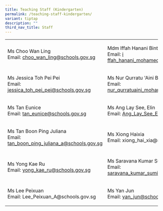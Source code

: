 ```yaml
---
title: Teaching Staff (Kindergarten)
permalink: /teaching-staff-kindergarten/
variant: tiptap
description: ""
third_nav_title: Staff
---
```

<table style="minWidth: 50px">
<colgroup>
<col>
<col>
</colgroup>
<tbody>
<tr>
<td rowspan="1" colspan="1">
<p>Ms Choo Wan Ling
<br>Email: <a href="mailto:choo_wan_ling@schools.gov.sg" rel="noopener noreferrer nofollow" target="_blank">choo_wan_ling@schools.gov.sg</a>
</p>
</td>
<td rowspan="1" colspan="1">
<p>Mdm Iffah Hanani Binte Mohamed Fu'ad
<br>Email: <a href="mailto:siti_fatimah_mohtar@schools.gov.sg" rel="noopener noreferrer nofollow" target="_blank">i</a>
<a href="mailto:ffah_hanani_mohamed_fuad_a@schools.gov.sg" rel="noopener noreferrer nofollow" target="_blank">ffah_hanani_mohamed_fuad_a@schools.gov.sg</a>
</p>
</td>
</tr>
<tr>
<td rowspan="1" colspan="1">
<p>Ms Jessica Toh Pei Pei
<br>Email: <a href="mailto:jessica_toh_pei_pei@schools.gov.sg" rel="noopener noreferrer nofollow" target="_blank">jessica_toh_pei_pei@schools.gov.sg</a>
</p>
</td>
<td rowspan="1" colspan="1">
<p>Ms Nur Qurratu 'Aini Binte Mohamad Jufri
<br>Email: <a href="mailto:nur_qurratuaini_mohamad_jufri@schools.gov.sg" rel="noopener noreferrer nofollow" target="_blank">nur_qurratuaini_mohamad_jufri@schools.gov.s</a>
</p>
</td>
</tr>
<tr>
<td rowspan="1" colspan="1">
<p>Ms Tan Eunice
<br>Email: <a href="mailto:tan_eunice@schools.gov.sg" rel="noopener noreferrer nofollow" target="_blank">tan_eunice@schools.gov.sg</a>
</p>
</td>
<td rowspan="1" colspan="1">
<p>Ms Ang Lay See, Elin
<br>Email: <a href="mailto:Ang_Lay_See_Elin@schools.gov.sg" rel="noopener noreferrer nofollow" target="_blank">Ang_Lay_See_Elin@schools.gov.sg</a>
</p>
</td>
</tr>
<tr>
<td rowspan="1" colspan="1">
<p>Ms Tan Boon Ping Juliana
<br>Email: <a href="mailto:tan_boon_ping_juliana_a@schools.gov.sg" rel="noopener noreferrer nofollow" target="_blank">tan_boon_ping_juliana_a@schools.gov.sg</a>
</p>
</td>
<td rowspan="1" colspan="1">
<p>Ms Xiong Haixia
<br>Email: <a rel="noopener noreferrer nofollow" target="_blank">xiong_hai_xia@schools.gov.sg</a>
</p>
</td>
</tr>
<tr>
<td rowspan="1" colspan="1">
<p>Ms Yong Kae Ru
<br>Email: <a href="mailto:yong_kae_ru@schools.gov.sg" rel="noopener noreferrer nofollow" target="_blank">yong_kae_ru@schools.gov.sg</a>
</p>
</td>
<td rowspan="1" colspan="1">
<p>Ms Saravana Kumar Sumithra Rajam
<br>Email: <a href="mailto:saravana_kumar_sumithra_rajam_a@schools.gov.sg" rel="noopener noreferrer nofollow" target="_blank">saravana_kumar_sumithra_rajam_a@schools.gov.sg</a>
</p>
</td>
</tr>
<tr>
<td rowspan="1" colspan="1">
<p>Ms Lee Peixuan
<br>Email: <a rel="noopener noreferrer nofollow" target="_blank">Lee_Peixuan_A@schools.gov.sg</a>
</p>
</td>
<td rowspan="1" colspan="1">
<p>Ms Yan Jun
<br>Email: <a rel="noopener noreferrer nofollow" target="_blank"><u>yan_jun@schools.gov.sg</u></a>
</p>
</td>
</tr>
</tbody>
</table>
<p></p>